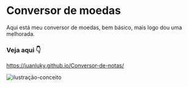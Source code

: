 # Conversor de moedas
 Aqui está meu conversor de moedas, bem básico, mais logo dou uma melhorada.
 
 ### Veja aqui :point_down:
 
https://juanluky.github.io/Conversor-de-notas/

![ilustração-conceito](https://user-images.githubusercontent.com/86580442/134786056-96890457-ccd4-44dd-98fe-6ad96a64f9ed.png)

